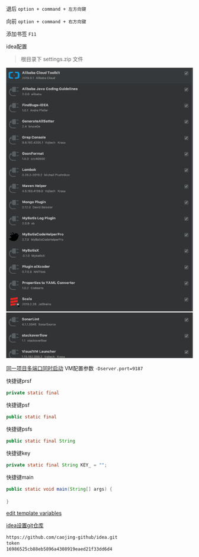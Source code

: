 退后
`option + command + 左方向键`

向前
`option + command + 右方向键`

添加书签
`F11`

idea配置
>根目录下 settings.zip 文件

![自己安装的插件](img/idea插件_1.png)
![自己安装的插件](img/idea插件_2.png)

[同一项目多端口同时启动](https://blog.csdn.net/Poiscorpion/article/details/91892421)
VM配置参数 `-Dserver.port=9187`    

快捷键prsf  
```java
private static final
```
快捷键psf  
```java
public static final
```
快捷键psfs  
```java
public static final String
```
快捷键key  
```java
private static final String KEY_ = "";
```
快捷键main
```java
public static void main(String[] args) {
    
}
```

[edit template variables](http://www.jetbrains.com/help/idea/edit-template-variables-dialog.html#predefined_functions)  

[idea设置git仓库](https://www.jetbrains.com/help/idea/sharing-your-ide-settings.html#)      
```properties
https://github.com/caojing-github/idea.git
token
16986525cb88eb5896a4308919eaed21f33dd6d4
```

